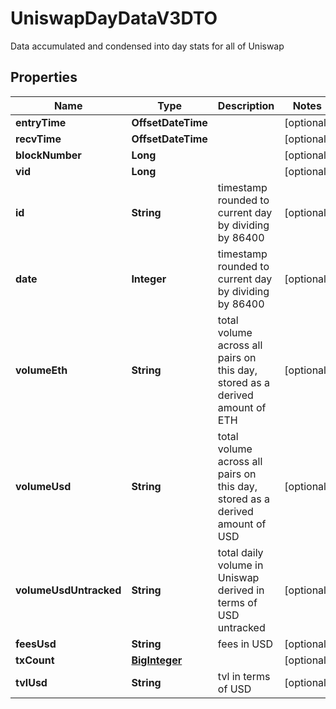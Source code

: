 

# UniswapDayDataV3DTO

Data accumulated and condensed into day stats for all of Uniswap

## Properties

| Name | Type | Description | Notes |
|------------ | ------------- | ------------- | -------------|
|**entryTime** | **OffsetDateTime** |  |  [optional] |
|**recvTime** | **OffsetDateTime** |  |  [optional] |
|**blockNumber** | **Long** |  |  [optional] |
|**vid** | **Long** |  |  [optional] |
|**id** | **String** | timestamp rounded to current day by dividing by 86400 |  [optional] |
|**date** | **Integer** | timestamp rounded to current day by dividing by 86400 |  [optional] |
|**volumeEth** | **String** | total volume across all pairs on this day, stored as a derived amount of ETH |  [optional] |
|**volumeUsd** | **String** | total volume across all pairs on this day, stored as a derived amount of USD |  [optional] |
|**volumeUsdUntracked** | **String** | total daily volume in Uniswap derived in terms of USD untracked |  [optional] |
|**feesUsd** | **String** | fees in USD |  [optional] |
|**txCount** | [**BigInteger**](BigInteger.md) |  |  [optional] |
|**tvlUsd** | **String** | tvl in terms of USD |  [optional] |



